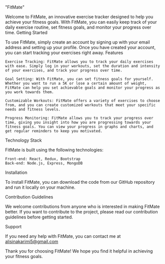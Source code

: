 "FitMate"

Welcome to FitMate, an innovative exercise tracker designed to help you achieve your fitness goals. With FitMate, you can easily keep track of your daily exercise routine, set fitness goals, and monitor your progress over time.
Getting Started

To use FitMate, simply create an account by signing up with your email address and setting up your profile. Once you have created your account, you can start tracking your exercises right away.
Features

    Exercise Tracking: FitMate allows you to track your daily exercises with ease. Simply log in your workouts, set the duration and intensity of your exercises, and track your progress over time.

    Goal Setting: With FitMate, you can set fitness goals for yourself. Whether you want to run a 5K or lose a certain amount of weight, FitMate can help you set achievable goals and monitor your progress as you work towards them.

    Customizable Workouts: FitMate offers a variety of exercises to choose from, and you can create customized workouts that meet your specific needs and fitness levels.

    Progress Monitoring: FitMate allows you to track your progress over time, giving you insight into how you are progressing towards your fitness goals. You can view your progress in graphs and charts, and get regular reminders to keep you motivated.

Technology Stack

FitMate is built using the following technologies:

    Front-end: React, Redux, Bootstrap
    Back-end: Node.js, Express, MongoDB

Installation

To install FitMate, you can download the code from our GitHub repository and run it locally on your machine.

Contribution Guidelines

We welcome contributions from anyone who is interested in making FitMate better. If you want to contribute to the project, please read our contribution guidelines before getting started.

Support

If you need any help with FitMate, you can contact me at alisinakarimi5@gmail.com

Thank you for choosing FitMate! We hope you find it helpful in achieving your fitness goals.